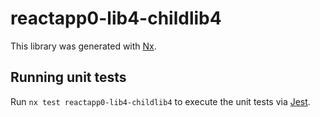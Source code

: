 # reactapp0-lib4-childlib4

This library was generated with [Nx](https://nx.dev).

## Running unit tests

Run `nx test reactapp0-lib4-childlib4` to execute the unit tests via [Jest](https://jestjs.io).
